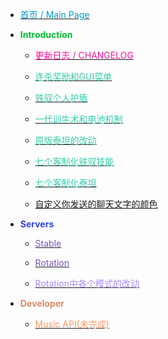 - [<font color="#0099CC">首页 / Main Page</font>](/)

- <strong><font color="#00BB33">Introduction</font></strong>

  - [<font color="#FF1199">更新日志 / CHANGELOG</font>](changelog.md)

  - [<font color="#33CCAA">连杀奖励和GUI菜单</font>](docs/killstreak.md)

  - [<font color="#33CCAA">铁驭个人护盾</font>](docs/pilotshield.md)

  - [<font color="#33CCAA">一代训牛术和电池机制</font>](docs/rodeo.md)

  - [<font color="#33CCAA">原版泰坦的改动</font>](docs/vanillatitan.md)

  - [<font color="#33CCAA">七个客制化铁驭技能</font>](docs/modifyskill.md)

  - [<font color="#33CCAA">七个客制化泰坦</font>](docs/modifytitan.md)

  - [<span class="gradient-text">自定义你发送的聊天文字的颜色</span>](docs/colorchat.md)

- <strong><font color="#3344DD">Servers</font></strong>

  - [<font color="#7755BB">Stable</font>](docs/stable.md)

  - [<font color="#7755BB">Rotation</font>](docs/rotation.md)

  - [<font color="#AA88FF">Rotation中各个模式的改动</font>](docs/mode_for_rotation.md)

- <strong><font color="#DD8866">Developer</font></strong>

  - [<font color="#FF9966">Music API(未完成)</font>](dev/musicapi.md)

<!--
  - [<font color="#33CCAA">关于关闭进游戏时的黑屏</font>](docs/stop_show_the_fking_docs.md)
  - [<font color="#AA88FF">Stable中各个模式的改动</font>](docs/mode_for_stable.md)
  - [<font color="#7755BB">无限火力Stable</font>](docs/stable.md)
  - [<font color="#7755BB">无限火力Rotation</font>](docs/rotation.md)
  - [<font color="#AA88FF">Rotation中各个模式的改动</font>](docs/mode_for_rotation.md)
-->
